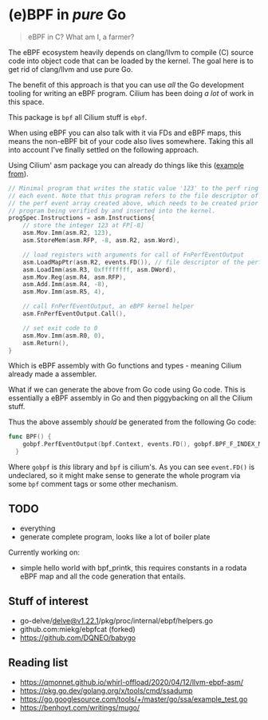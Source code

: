 # (e)BPF in *pure* Go

> eBPF in C? What am I, a farmer?

The eBPF ecosystem heavily depends on clang/llvm to compile (C) source code into object code that
can be loaded by the kernel. The goal here is to get rid of clang/llvm and use pure Go.

The benefit of this approach is that you can use _all_ the Go development tooling for writing an eBPF
program. Cilium has been doing _a lot_ of work in this space.

This package is `bpf` all Cilium stuff is `ebpf`.

When using eBPF you can also talk with it via FDs and eBPF maps, this means the non-eBPF bit of your
code also lives somewhere. Taking this all into account I've finally settled on the following
approach.

Using Cilium' asm package you can already do things like this ([example from](https://)).

~~~ go
// Minimal program that writes the static value '123' to the perf ring on
// each event. Note that this program refers to the file descriptor of
// the perf event array created above, which needs to be created prior to the
// program being verified by and inserted into the kernel.
progSpec.Instructions = asm.Instructions{
	// store the integer 123 at FP[-8]
	asm.Mov.Imm(asm.R2, 123),
	asm.StoreMem(asm.RFP, -8, asm.R2, asm.Word),

	// load registers with arguments for call of FnPerfEventOutput
	asm.LoadMapPtr(asm.R2, events.FD()), // file descriptor of the perf event array
	asm.LoadImm(asm.R3, 0xffffffff, asm.DWord),
	asm.Mov.Reg(asm.R4, asm.RFP),
	asm.Add.Imm(asm.R4, -8),
	asm.Mov.Imm(asm.R5, 4),

	// call FnPerfEventOutput, an eBPF kernel helper
	asm.FnPerfEventOutput.Call(),

	// set exit code to 0
	asm.Mov.Imm(asm.R0, 0),
	asm.Return(),
}
~~~

Which is eBPF assembly with Go functions and types - meaning Cilium already made a assembler.

What if we can generate the above from Go code using Go code. This is essentially a eBPF assembly in
Go and then piggybacking on all the Cilium stuff.

Thus the above assembly _should_ be generated from the following Go code:

~~~ go
func BPF() {
    gobpf.PerfEventOutput(bpf.Context, events.FD(), gobpf.BPF_F_INDEX_MASK, 123)
  }
~~~

Where `gobpf` is _this_ library and `bpf` is cilium's. As you can see `event.FD()` is undeclared, so
it might make sense to generate the whole program via some `bpf` comment tags or some other mechanism.

## TODO

- everything
- generate complete program, looks like a lot of boiler plate

Currently working on:

- simple hello world with bpf_printk, this requires constants in a rodata eBPF map and all the code
    generation that entails.

## Stuff of interest

* go-delve/delve@v1.22.1/pkg/proc/internal/ebpf/helpers.go
* github.com:miekg/ebpfcat (forked)
* https://github.com/DQNEO/babygo

## Reading list

- https://qmonnet.github.io/whirl-offload/2020/04/12/llvm-ebpf-asm/
- https://pkg.go.dev/golang.org/x/tools/cmd/ssadump
- https://go.googlesource.com/tools/+/master/go/ssa/example_test.go
- https://benhoyt.com/writings/mugo/
